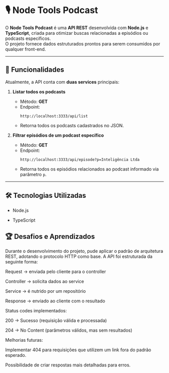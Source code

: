 # 🎙️ Node Tools Podcast

O **Node Tools Podcast** é uma **API REST** desenvolvida com **Node.js** e **TypeScript**, criada para otimizar buscas relacionadas a episódios ou podcasts específicos.  
O projeto fornece dados estruturados prontos para serem consumidos por qualquer front-end.

---

## 🚀 Funcionalidades

Atualmente, a API conta com **duas services** principais:

1. **Listar todos os podcasts**  
   - Método: **GET**  
   - Endpoint:  
     ```
     http://localhost:3333/api/list
     ```
   - Retorna todos os podcasts cadastrados no JSON.

2. **Filtrar episódios de um podcast específico**  
   - Método: **GET**  
   - Endpoint:
     ```
     http://localhost:3333/api/episode?p=Inteligência Ltda
     ```
   - Retorna todos os episódios relacionados ao podcast informado via parâmetro `p`.

---

## 🛠️ Tecnologias Utilizadas

- Node.js

- TypeScript


## 🏆 Desafios e Aprendizados

Durante o desenvolvimento do projeto, pude aplicar o padrão de arquitetura REST, adotando o protocolo HTTP como base.
A API foi estruturada da seguinte forma:

Request → enviada pelo cliente para o controller

Controller → solicita dados ao service

Service → é nutrido por um repositório

Response → enviado ao cliente com o resultado

Status codes implementados:

200 → Sucesso (requisição válida e processada)

204 → No Content (parâmetros válidos, mas sem resultados)

Melhorias futuras:

Implementar 404 para requisições que utilizem um link fora do padrão esperado.

Possibilidade de criar respostas mais detalhadas para erros.